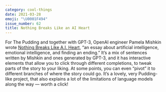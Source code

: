 ```yaml
---
category: cool-things
date: 2021-03-28
emoji: "\U0001F494"
issue_number: 62
title: Nothing Breaks Like an AI Heart
---
```


For The Pudding and together with GPT-3, OpenAI engineer Pamela Mishkin wrote [Nothing Breaks Like A.I.
Heart](https://pudding.cool/2021/03/love-and-ai/?utm_campaign=Dynamically%20Typed&utm_medium=email&utm_source=Revue%20newsletter), “an essay about artificial intelligence, emotional intelligence, and finding an ending.” It’s a mix of sentences written by Mishkin and ones generated by GPT-3, and it has interactive elements that allow you to click through different completions, to tweak parts of the story to your liking.
At some points, you can even “pivot” it to different branches of where the story could go.
It’s a lovely, very Pudding-like project, that also explains a lot of the limitations of language models along the way — worth a click!